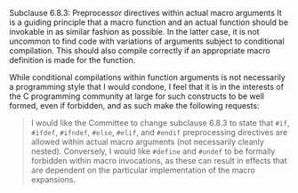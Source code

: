 Subclause 6.8.3: Preprocessor directives within actual macro arguments It is a
guiding principle that a macro function and an actual function should be
invokable in as similar fashion as possible. In the latter case, it is not
uncommon to find code with variations of arguments subject to conditional
compilation. This should also compile correctly if an appropriate macro
definition is made for the function.

While conditional compilations within function arguments is not necessarily a
programming style that I would condone, I feel that it is in the interests of
the C programming community at large for such constructs to be well formed, even
if forbidden, and as such make the following requests:

> I would like the Committee to change subclause 6.8.3 to state that `#if`,
> `#ifdef`, `#ifndef`, `#else`, `#elif`, and `#endif` preprocessing directives are
> allowed within actual macro arguments (not necessarily cleanly nested).
> Conversely, I would like `#define` and `#undef` to be formally forbidden within
> macro invocations, as these can result in effects that are dependent on the
> particular implementation of the macro expansions.
